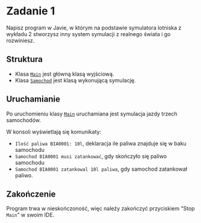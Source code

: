 # Zadanie 1

Napisz program w Javie, w którym na podstawie symulatora lotniska z wykładu 2 stworzysz inny system symulacji z realnego świata i go rozwiniesz.

## Struktura

- Klasa [`Main`](Main.java) jest główną klasą wyjściową.
- Klasa [`Samochod`](Samochod.java) jest klasą wykonującą symulację.  

## Uruchamianie

Po uruchomieniu klasy [`Main`](Main.java) uruchamiana jest symulacja jazdy trzech samochodów. 

W konsoli wyświetlają się komunikaty:
- `Ilość paliwa BIA0001: 10l`, deklaracja ile paliwa znajduje się w baku samochodu
- `Samochod BIA0001 musi zatankować`, gdy skończyło się paliwo samochodu
- `Samochod BIA0001 zatankowal 10l paliwa`, gdy samochod zatankował paliwo. 

## Zakończenie

Program trwa w nieskończoność, więc należy zakończyć przyciskiem "Stop `Main`" w swoim IDE.
